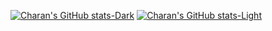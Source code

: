 [![Charan's GitHub stats-Dark](https://github-readme-stats.vercel.app/api?username=Charan-Mudiraj&show_icons=true&theme=dark#gh-dark-mode-only)](https://github.com/anuraghazra/github-readme-stats#gh-dark-mode-only)
[![Charan's GitHub stats-Light](https://github-readme-stats.vercel.app/api?username=Charan-Mudiraj&show_icons=true&theme=default#gh-light-mode-only)](https://github.com/anuraghazra/github-readme-stats#gh-light-mode-only)
<!--
**Charan-Mudiraj/Charan-Mudiraj** is a ✨ _special_ ✨ repository because its `README.md` (this file) appears on your GitHub profile.

Here are some ideas to get you started:

- 🔭 I’m currently working on ...
- 🌱 I’m currently learning ...
- 👯 I’m looking to collaborate on ...
- 🤔 I’m looking for help with ...
- 💬 Ask me about ...
- 📫 How to reach me: ...
- 😄 Pronouns: ...
- ⚡ Fun fact: ...
-->
